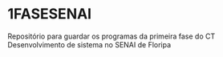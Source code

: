 # 1FASESENAI
Repositório para guardar os programas da primeira fase do CT Desenvolvimento de sistema no SENAI de Floripa
